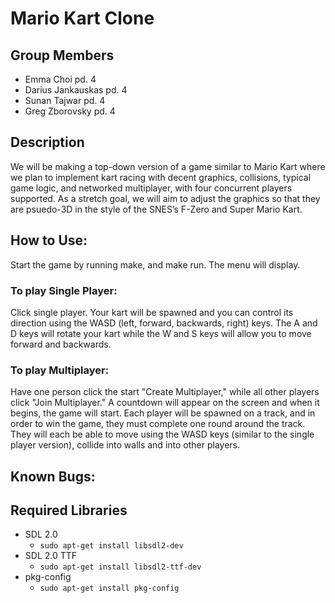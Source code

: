 # Mario Kart Clone

## Group Members
* Emma Choi pd. 4
* Darius Jankauskas pd. 4
* Sunan Tajwar pd. 4
* Greg Zborovsky pd. 4

## Description
We will be making a top-down version of a game similar to Mario Kart where we plan to implement kart racing with decent graphics, collisions, typical game logic, and networked multiplayer, with four concurrent players supported. As a stretch goal, we will aim to adjust the graphics so that they are psuedo-3D in the style of the SNES’s F-Zero and Super Mario Kart.

## How to Use:
Start the game by running make, and make run. The menu will display.

### To play Single Player:
Click single player. Your kart will be spawned and you can control its direction using the WASD (left, forward, backwards, right) keys. The A and D keys will rotate your kart while the W and S keys will allow you to move forward and backwards. <INCLUDE DESCRIPTIONS OF EXACTLY HOW YOU WILL BE PLAYING>
 
 ### To play Multiplayer: 
 Have one person click the start "Create Multiplayer," while all other players click "Join Multiplayer." A countdown will appear on the screen and when it begins, the game will start. Each player will be spawned on a track, and in order to win the game, they must complete one round around the track. They will each be able to move using the WASD keys (similar to the single player version), collide into walls and into other players. <INCLUDE FURTHER DESCRIPTION>

## Known Bugs: 


## Required Libraries
* SDL 2.0
  * `sudo apt-get install libsdl2-dev`
* SDL 2.0 TTF
  * `sudo apt-get install libsdl2-ttf-dev`
* pkg-config
  * `sudo apt-get install pkg-config`
